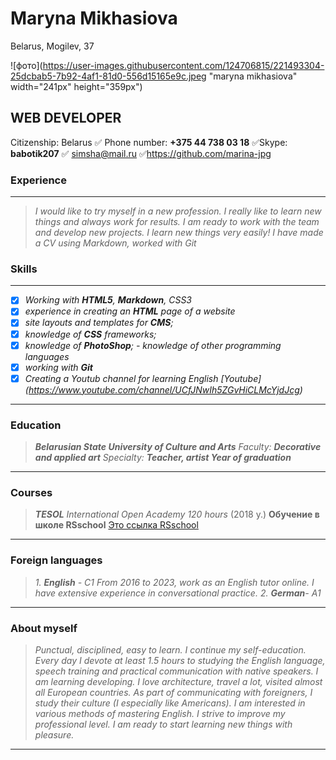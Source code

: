 # Maryna Mikhasiova                                   
 

 
Belarus, Mogilev, 37 




![фото](https://user-images.githubusercontent.com/124706815/221493304-25dcbab5-7b92-4af1-81d0-556d15165e9c.jpeg "maryna mikhasiova" width="241px" height="359px")


## **WEB DEVELOPER**

 Citizenship: Belarus
:white_check_mark: Phone number: **+375 44 738 03 18**
:white_check_mark:Skype: **babotik207**
:white_check_mark: simsha@mail.ru
 :white_check_mark:https://github.com/marina-jpg


### **Experience**

***
  >*I would like to try myself in a new profession. I really like to learn new things and always work for results. I am ready to work with the team and develop new projects. I learn new things very easily! I have made a CV using Markdown, worked with Git*

### **Skills**
***
 - [X]  *Working with **HTML5**, **Markdown**,  CSS3*                   
- [X] *experience in creating an **HTML** page of a website*                
- [X] *site layouts and templates for **CMS**;* 
- [X] *knowledge of **CSS** frameworks;* 
 - [X] *knowledge of **PhotoShop**; - knowledge of other programming languages*
- [X] *working with **Git***
- [X] *Creating a Youtub channel for learning English*
*[Youtube] (https://www.youtube.com/channel/UCfJNwIh5ZGvHiCLMcYjdJcg)*

***
### **Education**

>_**Belarusian State University of Culture and Arts**
Faculty: **Decorative and applied art**
Specialty: **Teacher, artist Year of graduation**_
***

### **Courses** 

>_**TESOL**
International Open Academy
120 hours_ (2018 y.)
>**Обучение в школе RSschool**
[Это ссылка RSschool](https://app.rs.school/course/schedule?course=js-fe-preschool-2022q4)
***
### **Foreign languages**

>_1. _**English**_ - C1
_From 2016 to 2023, work as an English tutor online. I have extensive experience in conversational practice._
>2. _**German**_- A1_
***

### **About myself** 
>_Punctual, disciplined, easy to learn. I continue my self-education. Every day I devote at least 1.5 hours to studying the English language, speech training and practical communication with native speakers. I am learning developing. I love architecture, travel a lot, visited almost all European countries. As part of communicating with foreigners, I study their culture (I especially like Americans). I am interested in various methods of mastering English. I strive to improve my professional level. I am ready to start learning new things with pleasure._
_____________________________

